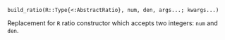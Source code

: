 ```
build_ratio(R::Type{<:AbstractRatio}, num, den, args...; kwargs...)
```

Replacement for `R` ratio constructor which accepts two integers: `num` and `den`.
